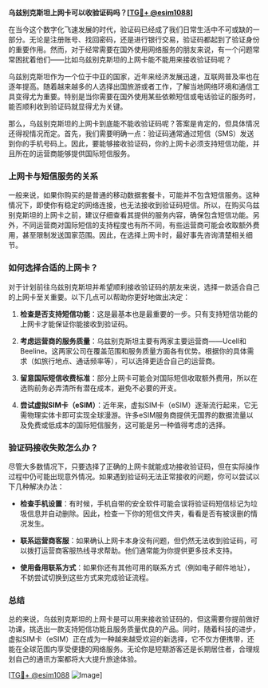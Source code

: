 **乌兹别克斯坦上网卡可以收验证码吗？[[TG💪+ @esim1088](https://t.me/s/esim1088)]**

在当今这个数字化飞速发展的时代，验证码已经成了我们日常生活中不可或缺的一部分。无论是注册账号、找回密码，还是进行银行交易，验证码都起到了验证身份的重要作用。然而，对于经常需要在国外使用网络服务的朋友来说，有一个问题常常困扰着他们——比如乌兹别克斯坦的上网卡能不能用来接收验证码呢？

乌兹别克斯坦作为一个位于中亚的国家，近年来经济发展迅速，互联网普及率也在逐年提高。随着越来越多的人选择出国旅游或者工作，了解当地网络环境和通信工具变得尤为重要。特别是当你需要在国外使用某些依赖短信或电话验证的服务时，能否顺利收到验证码就显得尤为关键。

那么，乌兹别克斯坦的上网卡到底能不能收验证码呢？答案是肯定的，但具体情况还得视情况而定。首先，我们需要明确一点：验证码通常通过短信（SMS）发送到你的手机号码上。因此，要能够接收验证码，你的上网卡必须支持短信功能，并且所在的运营商能够提供国际短信服务。

### 上网卡与短信服务的关系

一般来说，如果你购买的是普通的移动数据套餐卡，可能并不包含短信服务。这种情况下，即使你有稳定的网络连接，也无法接收到验证码短信。所以，在购买乌兹别克斯坦的上网卡之前，建议仔细查看其提供的服务内容，确保包含短信功能。另外，不同运营商对国际短信的支持程度也有所不同，有些运营商可能会收取额外费用，甚至限制发送国家范围。因此，在选择上网卡时，最好事先咨询清楚相关细节。

### 如何选择合适的上网卡？

对于计划前往乌兹别克斯坦并希望顺利接收验证码的朋友来说，选择一款适合自己的上网卡至关重要。以下几点可以帮助你更好地做出决定：

1. **检查是否支持短信功能**：这是最基本也是最重要的一步。只有支持短信功能的上网卡才能保证你能接收到验证码。
   
2. **考虑运营商的服务质量**：乌兹别克斯坦主要有两家主要运营商——Ucell和Beeline。这两家公司在覆盖范围和服务质量方面各有优势。根据你的具体需求（如旅行地点、通话频率等），可以选择更适合自己的运营商。

3. **留意国际短信收费标准**：部分上网卡可能会对国际短信收取额外费用，所以在选购前务必弄清所有潜在成本，避免不必要的开支。

4. **尝试虚拟SIM卡（eSIM）**：近年来，虚拟SIM卡（eSIM）逐渐流行起来，它无需物理实体卡即可实现全球漫游。许多eSIM服务商提供无国界的数据流量以及免费或低成本的国际短信服务，这可能是另一种值得考虑的选择。

### 验证码接收失败怎么办？

尽管大多数情况下，只要选择了正确的上网卡就能成功接收验证码，但在实际操作过程中仍可能出现意外情况。如果遇到验证码无法正常接收的问题，你可以尝试以下几种解决办法：

- **检查手机设置**：有时候，手机自带的安全软件可能会误将验证码短信标记为垃圾信息并自动删除。因此，检查一下你的短信文件夹，看看是否有被误删的情况发生。
  
- **联系运营商客服**：如果确认上网卡本身没有问题，但仍然无法收到验证码，可以拨打运营商客服热线寻求帮助。他们通常能为你提供更多技术支持。

- **使用备用联系方式**：如果你还有其他可用的联系方式（例如电子邮件地址），不妨尝试切换到这些方式来完成验证流程。

### 总结

总的来说，乌兹别克斯坦的上网卡是可以用来接收验证码的，但这需要你提前做好功课，挑选出一款支持短信功能且服务质量优良的产品。同时，随着科技的进步，虚拟SIM卡（eSIM）正在成为一种越来越受欢迎的新选择，它不仅方便携带，还能在全球范围内享受便捷的网络服务。无论你是短期游客还是长期居住者，合理规划自己的通讯方案都将大大提升旅途体验。

[[TG💪+ @esim1088](https://t.me/s/esim1088) ![Image](https://i.postimg.cc/4NQfJmqS/Snipaste-2025-05-13-00-14-12.png)]